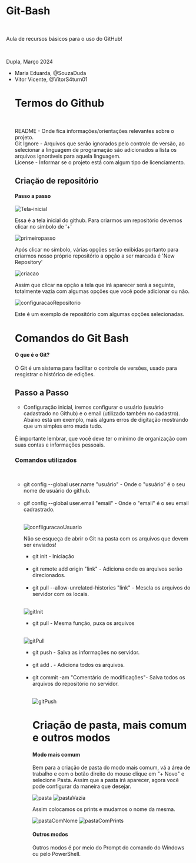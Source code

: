 <h1>Git-Bash</h1>
<br>
<p> Aula de recursos básicos para o uso do GitHub!</p>
<br>
<p>Dupla, Março 2024</p>
<ul>
  <li>Maria Eduarda, @SouzaDuda</li>
  <li>Vitor Vicente, @VitorS4turn01</li>

<h1>Termos do Github</h1>
<br>

README - Onde fica informações/orientações relevantes sobre o projeto.<br>
Git Ignore - Arquivos que serão ignorados pelo controle de versão, ao selecionar a linguagem de programação são adicionados a lista os arquivos ignoráveis para aquela linguagem.<br>
License - Informar se o projeto está com algum tipo de licenciamento.

<h2> Criação de repositório</h2>

<h4> Passo a passo</h4>

![Tela-inicial](https://github.com/SouzaDuda/Git-Bash/assets/130705765/c4b52f68-26a9-43eb-8947-46c00ec44665)
<br>
<p>Essa é a tela inicial do github. Para criarmos um repositório devemos clicar no símbolo de '+'</p>

![primeiropasso](Prints/primeiropasso.png)
<p>Após clicar no símbolo, várias opções serão exibidas portanto para criarmos nosso próprio repositório a opção a ser marcada é 'New Repository'</p>

![criacao](https://github.com/SouzaDuda/Git-Bash/blob/7ff0457900af64f0782379ae273d3f3d040ded90/Prints/criacao.png)

Assim que clicar na opção a tela que irá aparecer será a seguinte, totalmente vazia com algumas opções que você pode adicionar ou não.

![configuracaoRepositorio](https://github.com/SouzaDuda/Git-Bash/blob/main/Prints/conf-criacao.png)

Este é um exemplo de repositório com algumas opções selecionadas.

# Comandos do Git Bash

#### O que é o Git? 
O Git é um sistema para facilitar o controle de versões, usado para resgistrar o histórico de edições.

## Passo a Passo
<ul>
 <li>Configuração inicial, iremos configurar o usuário (usuário cadastrado no Github) e o email (utilizado também no cadastro).
 Abaixo está um exemplo, mais alguns erros de digitação mostrando que um simples erro muda tudo.</li></ul><br>
É importante lembrar, que você deve ter o mínimo de organização com suas contas e informações pessoais.
<br>
<h3>Comandos utilizados</h3><br>
<ul>
<li>git config --global user.name "usuário" - Onde o "usuário" é o seu nome de usuário do github.</li><br>
<li>gif config --global user.email "email" - Onde o "email" é o seu email cadrastrado.</li><br>

![confiiguracaoUsuario](https://github.com/SouzaDuda/Git-Bash/blob/main/PrintsGit/gituser.png)

Não se esqueça de abrir o Git na pasta com os arquivos que devem ser enviados!<br>
<ul>
<li>git init - Iniciação</li><br>
<li>git remote add origin "link" - Adiciona onde os arquivos serão direcionados.</li><br>
<li>git pull --allow-unrelated-histories "link" - Mescla os arquivos do servidor com os locais.</li><br></ul>

![gitInit](https://github.com/SouzaDuda/Git-Bash/blob/main/PrintsGit/gitinit.png)
<br><ul>
<li>git pull - Mesma função, puxa os arquivos</li><br></ul>

![gitPull](https://github.com/SouzaDuda/Git-Bash/blob/main/PrintsGit/gitpull.png)
<br><ul>
<li>git push - Salva as informações no servidor.</li><br>
<li>git add . - Adiciona todos os arquivos.</li><br>
<li>git commit -am "Comentário de modificações"- Salva todos os arquivos do repositório no servidor.</li><br>

![gitPush](https://github.com/SouzaDuda/Git-Bash/blob/main/PrintsGit/gitpush.png)


# Criação de pasta, mais comum e outros modos

#### Modo mais comum

Bem para a criação de pasta do modo mais comum, vá a área de trabalho e com o botão direito do mouse clique em "+ Novo" e selecione Pasta.
Assim que a pasta irá aparecer, agora você pode configurar da maneira que desejar.

![pasta](https://github.com/SouzaDuda/Git-Bash/blob/main/Prints/pasta.png)
![pastaVazia](https://github.com/SouzaDuda/Git-Bash/blob/main/Prints/pastavazia.png)

Assim colocamos os prints e mudamos o nome da mesma.

![pastaComNome](https://github.com/SouzaDuda/Git-Bash/blob/main/Prints/nomepasta.png)
![pastaComPrints](https://github.com/SouzaDuda/Git-Bash/blob/main/Prints/pastaprints.png)

#### Outros modos

Outros modos é por meio do Prompt do comando do Windows ou pelo PowerShell.
